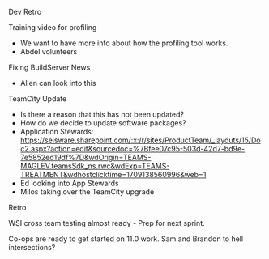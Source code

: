 Dev Retro

Training video for profiling
- We want to have more info about how the profiling tool works.
- Abdel volunteers

Fixing BuildServer News
- Allen can look into this

TeamCity Update
- Is there a reason that this has not been updated?
- How do we decide to update software packages?
- Application Stewards: https://seisware.sharepoint.com/:x:/r/sites/ProductTeam/_layouts/15/Doc2.aspx?action=edit&sourcedoc=%7Bfee07c95-503d-42d7-bd9e-7e5852ed19df%7D&wdOrigin=TEAMS-MAGLEV.teamsSdk_ns.rwc&wdExp=TEAMS-TREATMENT&wdhostclicktime=1709138560996&web=1
- Ed looking into App Stewards
- Milos taking over the TeamCity upgrade

Retro

WSI cross team testing almost ready - Prep for next sprint.

Co-ops are ready to get started on 11.0 work.
Sam and Brandon to hell intersections?